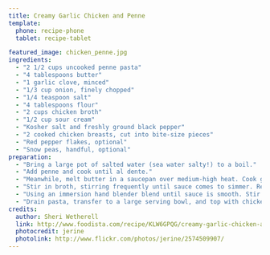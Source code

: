 ```yaml
---
title: Creamy Garlic Chicken and Penne
template:
  phone: recipe-phone
  tablet: recipe-tablet

featured_image: chicken_penne.jpg
ingredients:
  - "2 1/2 cups uncooked penne pasta"
  - "4 tablespoons butter"
  - "1 garlic clove, minced"
  - "1/3 cup onion, finely chopped"
  - "1/4 teaspoon salt"
  - "4 tablespoons flour"
  - "2 cups chicken broth"
  - "1/2 cup sour cream"
  - "Kosher salt and freshly ground black pepper"
  - "2 cooked chicken breasts, cut into bite-size pieces"
  - "Red pepper flakes, optional"
  - "Snow peas, handful, optional"
preparation:
  - "Bring a large pot of salted water (sea water salty!) to a boil."
  - "Add penne and cook until al dente."
  - "Meanwhile, melt butter in a saucepan over medium-high heat. Cook garlic and onions until onions have softened. Add flour and cook 1 to 2 minutes, stirring constantly. Season with salt and pepper."
  - "Stir in broth, stirring frequently until sauce comes to simmer. Remove from heat."
  - "Using an immersion hand blender blend until sauce is smooth. Stir in sour cream."
  - "Drain pasta, transfer to a large serving bowl, and top with chicken. Pour sauce over pasta, toss in a handful of snow peas and red pepper flakes, and toss well."
credits:
  author: Sheri Wetherell
  link: http://www.foodista.com/recipe/KLW6GPQG/creamy-garlic-chicken-and-penne
  photocredit: jerine
  photolink: http://www.flickr.com/photos/jerine/2574509907/
---
```

